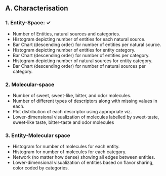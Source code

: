 ## A. Characterisation

### 1. Entity-Space:  &#10003;
  * Number of Entities, natural sources and categories.
  * Histogram depicting number of entities for each natural source.
  * Bar Chart (descending order) for number of entities per natural source.
  * Histogram depicting number of entities for entity category.
  * Bar Chart (descending order) for number of entities per category.
  * Histogram depicting number of natural sources for entity category.
  * Bar Chart (descending order) for number of natural sources per category.
  
### 2. Molecular-space 
  * Number of sweet, sweet-like, bitter, and odor molecules. 
  * Number of different types of descriptors along with missing values in each.
  * Plot distribution of each descriptor using appropriate viz.
  * Lower-dimensional visualization of molecules labelled by sweet-taste, sweet-like taste, bitter-taste and odor molecules
  
### 3. Entity-Molecular space 
 * Histogram for number of molecules for each entity.
 * Histogram for number of molecules for each category.
 * Network (no matter how dense) showing all edges between entities.
 * Lower-dimensional visualization of entities based on flavor sharing, color coded by categories.
